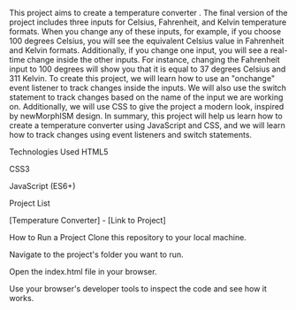 This project aims to create a temperature converter . The final version of the project includes three inputs for Celsius, Fahrenheit, and Kelvin temperature formats. When you change any of these inputs, for example, if you choose 100 degrees Celsius, you will see the equivalent Celsius value in Fahrenheit and Kelvin formats. Additionally, if you change one input, you will see a real-time change inside the other inputs. For instance, changing the Fahrenheit input to 100 degrees will show you that it is equal to 37 degrees Celsius and 311 Kelvin. To create this project, we will learn how to use an "onchange" event listener to track changes inside the inputs. We will also use the switch statement to track changes based on the name of the input we are working on. Additionally, we will use CSS to give the project a modern look, inspired by newMorphISM design. In summary, this project will help us learn how to create a temperature converter using JavaScript and CSS, and we will learn how to track changes using event listeners and switch statements.

Technologies Used
HTML5

CSS3

JavaScript (ES6+)

Project List


[Temperature Converter] - [Link to Project]

 
 
How to Run a Project
Clone this repository to your local machine.

Navigate to the project's folder you want to run.

Open the index.html file in your browser.

Use your browser's developer tools to inspect the code and see how it works.

 
